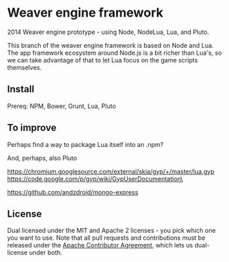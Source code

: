 # Weaver engine framework

2014 Weaver engine prototype - using Node, NodeLua, Lua, and Pluto. 

This branch of the weaver engine framework is based on Node and Lua. The app framework ecosystem around Node.js is a bit richer than Lua's, so we can take advantage of that to let Lua focus on the game scripts themselves. 


## Install

Prereq: NPM, Bower, Grunt, Lua, Pluto


## To improve

Perhaps find a way to package Lua itself into an .npm?

And, perhaps, also Pluto

https://chromium.googlesource.com/external/skia/gyp/+/master/lua.gyp
https://code.google.com/p/gyp/wiki/GypUserDocumentation\


https://github.com/andzdroid/mongo-express


## License

Dual licensed under the MIT and Apache 2 licenses - you pick which one you want to use. Note that all pull requests and contributions must be released under the [Apache Contributor Agreement](http://imageresizing.net/licenses/contribute), which lets us dual-license under both.